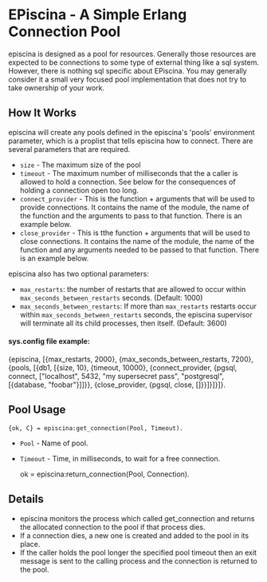 EPiscina - A Simple Erlang Connection Pool
==========================================

episcina is designed as a pool for resources. Generally those
resources are expected to be connections to some type of external
thing like a sql system. However, there is nothing sql specific about
EPiscina. You may generally consider it a small very focused pool
implementation that does not try to take ownership of your work.

How It Works
------------
episcina will create any pools defined in the episcina's 'pools'
environment parameter, which is a proplist that tells episcina how to
connect. There are several parameters that are required.

* `size` - The maximum size of the pool
* `timeout` - The maximum number of milliseconds that the a caller is
  allowed to hold a connection. See below for the consequences of
  holding a connection open too long.
* `connect_provider` - This is the function + arguments that will be
  used to provide connections. It contains the name of the module, the
  name of the function and the arguments to pass to that
  function. There is an example below.
* `close_provider` - This is tthe function + arguments that will be
  used to close connections. It contains the name of the module, the
  name of the function and any arguments needed to be passed to that
  function. There is an example below.

episcina also has two optional parameters:

* `max_restarts`: the number of restarts that are allowed
  to occur within `max_seconds_between_restarts` seconds. (Default: 1000)
* `max_seconds_between_restarts`: If more than `max_restarts` restarts
  occur within `max_seconds_between_restarts` seconds, the episcina supervisor
  will terminate all its child processes, then itself. (Default: 3600)

#### sys.config file example:

{episcina, [{max_restarts, 2000},
            {max_seconds_between_restarts, 7200},
            {pools, [{db1,
                          [{size, 10},
                           {timeout, 10000},
                           {connect_provider, {pgsql, connect,
                                               ["localhost",
                                                5432,
                                                "my supersecret pass",
                                                "postgresql",
                                                [{database, "foobar"}]]}},
                           {close_provider, {pgsql, close, []}}]}]}]}.



Pool Usage
----------

    {ok, C} = episcina:get_connection(Pool, Timeout).

* `Pool` - Name of pool.
* `Timeout` - Time, in milliseconds, to wait for a free connection.

    ok = episcina:return_connection(Pool, Connection).

Details
-------

* episcina monitors the process which called get_connection and returns the
allocated connection to the pool if that process dies.
* If a connection dies, a new one is created and added to the pool in
its place.
* If the caller holds the pool longer the specified pool timeout then
  an exit message is sent to the calling process and the connection is
  returned to the pool.
